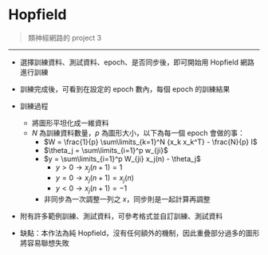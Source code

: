 # Hopfield
> 類神經網路的 project 3

---

* 選擇訓練資料、測試資料、epoch、是否同步後，即可開始用 Hopfield 網路進行訓練

* 訓練完成後，可看到在設定的 epoch 數內，每個 epoch 的訓練結果

* 訓練過程
    * 將圖形平坦化成一維資料
    * $N$ 為訓練資料數量，$p$ 為圖形大小，以下為每一個 epoch 會做的事：
        * $W = \frac{1}{p} \sum\limits_{k=1}^N {x_k x_k^T} - \frac{N}{p} I$
        * $\theta_j = \sum\limits_{i=1}^p w_{ji}$
        * $y = \sum\limits_{i=1}^p W_{ji} x_j(n) - \theta_j$
            * $y > 0 \rightarrow x_j(n+1) = 1$
            * $y = 0 \rightarrow x_j(n+1) = x_j(n)$
            * $y < 0 \rightarrow x_j(n+1) = -1$
        * 非同步為一次調整一列之 $x$，同步則是一起計算再調整

* 附有許多範例訓練、測試資料，可參考格式並自訂訓練、測試資料

* 缺點：本作法為純 Hopfield，沒有任何額外的機制，因此重疊部分過多的圖形將容易聯想失敗
